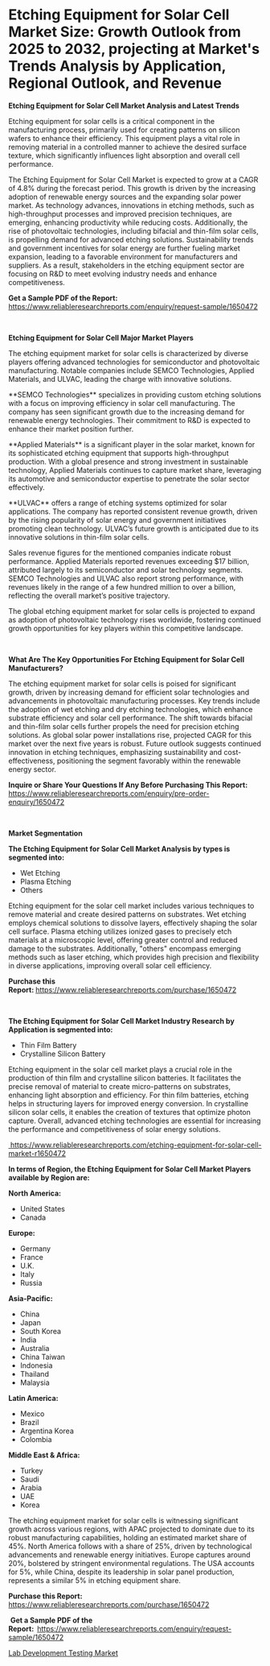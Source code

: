 <p><h1>Etching Equipment for Solar Cell Market Size: Growth Outlook from 2025 to 2032, projecting at Market's Trends Analysis by Application, Regional Outlook, and Revenue</h1></p><p><strong>Etching Equipment for Solar Cell Market Analysis and Latest Trends</strong></p>
<p><p>Etching equipment for solar cells is a critical component in the manufacturing process, primarily used for creating patterns on silicon wafers to enhance their efficiency. This equipment plays a vital role in removing material in a controlled manner to achieve the desired surface texture, which significantly influences light absorption and overall cell performance.</p><p>The Etching Equipment for Solar Cell Market is expected to grow at a CAGR of 4.8% during the forecast period. This growth is driven by the increasing adoption of renewable energy sources and the expanding solar power market. As technology advances, innovations in etching methods, such as high-throughput processes and improved precision techniques, are emerging, enhancing productivity while reducing costs. Additionally, the rise of photovoltaic technologies, including bifacial and thin-film solar cells, is propelling demand for advanced etching solutions. Sustainability trends and government incentives for solar energy are further fueling market expansion, leading to a favorable environment for manufacturers and suppliers. As a result, stakeholders in the etching equipment sector are focusing on R&D to meet evolving industry needs and enhance competitiveness.</p></p>
<p><strong>Get a Sample PDF of the Report:&nbsp;</strong> <a href="https://www.reliableresearchreports.com/enquiry/request-sample/1650472?utm_campaign=2216&utm_medium=2&utm_source=Github&utm_content=ia&utm_term=23032025&utm_id=etching-equipment-for-solar-cell">https://www.reliableresearchreports.com/enquiry/request-sample/1650472</a></p>
<p>&nbsp;</p>
<p><strong>Etching Equipment for Solar Cell Major Market Players</strong></p>
<p><p>The etching equipment market for solar cells is characterized by diverse players offering advanced technologies for semiconductor and photovoltaic manufacturing. Notable companies include SEMCO Technologies, Applied Materials, and ULVAC, leading the charge with innovative solutions.</p><p>**SEMCO Technologies** specializes in providing custom etching solutions with a focus on improving efficiency in solar cell manufacturing. The company has seen significant growth due to the increasing demand for renewable energy technologies. Their commitment to R&D is expected to enhance their market position further.</p><p>**Applied Materials** is a significant player in the solar market, known for its sophisticated etching equipment that supports high-throughput production. With a global presence and strong investment in sustainable technology, Applied Materials continues to capture market share, leveraging its automotive and semiconductor expertise to penetrate the solar sector effectively.</p><p>**ULVAC** offers a range of etching systems optimized for solar applications. The company has reported consistent revenue growth, driven by the rising popularity of solar energy and government initiatives promoting clean technology. ULVAC’s future growth is anticipated due to its innovative solutions in thin-film solar cells.</p><p>Sales revenue figures for the mentioned companies indicate robust performance. Applied Materials reported revenues exceeding $17 billion, attributed largely to its semiconductor and solar technology segments. SEMCO Technologies and ULVAC also report strong performance, with revenues likely in the range of a few hundred million to over a billion, reflecting the overall market’s positive trajectory.</p><p>The global etching equipment market for solar cells is projected to expand as adoption of photovoltaic technology rises worldwide, fostering continued growth opportunities for key players within this competitive landscape.</p></p>
<p>&nbsp;</p>
<p><strong>What Are The Key Opportunities For Etching Equipment for Solar Cell Manufacturers?</strong></p>
<p><p>The etching equipment market for solar cells is poised for significant growth, driven by increasing demand for efficient solar technologies and advancements in photovoltaic manufacturing processes. Key trends include the adoption of wet etching and dry etching technologies, which enhance substrate efficiency and solar cell performance. The shift towards bifacial and thin-film solar cells further propels the need for precision etching solutions. As global solar power installations rise, projected CAGR for this market over the next five years is robust. Future outlook suggests continued innovation in etching techniques, emphasizing sustainability and cost-effectiveness, positioning the segment favorably within the renewable energy sector.</p></p>
<p><strong>Inquire or Share Your Questions If Any Before Purchasing This Report:</strong> <a href="https://www.reliableresearchreports.com/enquiry/pre-order-enquiry/1650472?utm_campaign=2216&utm_medium=2&utm_source=Github&utm_content=ia&utm_term=23032025&utm_id=etching-equipment-for-solar-cell">https://www.reliableresearchreports.com/enquiry/pre-order-enquiry/1650472</a></p>
<p>&nbsp;</p>
<p><strong>Market Segmentation</strong></p>
<p><strong>The Etching Equipment for Solar Cell Market Analysis by types is segmented into:</strong></p>
<p><ul><li>Wet Etching</li><li>Plasma Etching</li><li>Others</li></ul></p>
<p><p>Etching equipment for the solar cell market includes various techniques to remove material and create desired patterns on substrates. Wet etching employs chemical solutions to dissolve layers, effectively shaping the solar cell surface. Plasma etching utilizes ionized gases to precisely etch materials at a microscopic level, offering greater control and reduced damage to the substrates. Additionally, "others" encompass emerging methods such as laser etching, which provides high precision and flexibility in diverse applications, improving overall solar cell efficiency.</p></p>
<p><strong>Purchase this Report:&nbsp;</strong><a href="https://www.reliableresearchreports.com/purchase/1650472?utm_campaign=2216&utm_medium=2&utm_source=Github&utm_content=ia&utm_term=23032025&utm_id=etching-equipment-for-solar-cell">https://www.reliableresearchreports.com/purchase/1650472</a></p>
<p>&nbsp;</p>
<p><strong>The Etching Equipment for Solar Cell Market Industry Research by Application is segmented into:</strong></p>
<p><ul><li>Thin Film Battery</li><li>Crystalline Silicon Battery</li></ul></p>
<p><p>Etching equipment in the solar cell market plays a crucial role in the production of thin film and crystalline silicon batteries. It facilitates the precise removal of material to create micro-patterns on substrates, enhancing light absorption and efficiency. For thin film batteries, etching helps in structuring layers for improved energy conversion. In crystalline silicon solar cells, it enables the creation of textures that optimize photon capture. Overall, advanced etching technologies are essential for increasing the performance and competitiveness of solar energy solutions.</p></p>
<p><a href="https://www.reliableresearchreports.com/etching-equipment-for-solar-cell-market-r1650472?utm_campaign=2216&utm_medium=2&utm_source=Github&utm_content=ia&utm_term=23032025&utm_id=etching-equipment-for-solar-cell">&nbsp;https://www.reliableresearchreports.com/etching-equipment-for-solar-cell-market-r1650472</a></p>
<p><strong>In terms of Region, the Etching Equipment for Solar Cell Market Players available by Region are:</strong></p>
<p>
    <p> <strong> North America: </strong>
        <ul>
            <li>United States</li>
            <li>Canada</li>
        </ul>
        </p> 
    <p> <strong> Europe: </strong>
        <ul>
            <li>Germany</li>
            <li>France</li>
            <li>U.K.</li>
            <li>Italy</li>
            <li>Russia</li>
        </ul>
        </p> 
    <p> <strong> Asia-Pacific: </strong>
        <ul>
            <li>China</li>
            <li>Japan</li>
            <li>South Korea</li>
            <li>India</li>
            <li>Australia</li>
            <li>China Taiwan</li>
            <li>Indonesia</li>
            <li>Thailand</li>
            <li>Malaysia</li>
        </ul>
        </p> 
    <p> <strong> Latin America: </strong>
        <ul>
            <li>Mexico</li>
            <li>Brazil</li>
            <li>Argentina Korea</li>
            <li>Colombia</li>
        </ul>
        </p> 
    <p> <strong> Middle East & Africa: </strong>
        <ul>
            <li>Turkey</li>
            <li>Saudi</li>
            <li>Arabia</li>
            <li>UAE</li>
            <li>Korea</li>
        </ul>
    </p>
    </p>
<p><p>The etching equipment market for solar cells is witnessing significant growth across various regions, with APAC projected to dominate due to its robust manufacturing capabilities, holding an estimated market share of 45%. North America follows with a share of 25%, driven by technological advancements and renewable energy initiatives. Europe captures around 20%, bolstered by stringent environmental regulations. The USA accounts for 5%, while China, despite its leadership in solar panel production, represents a similar 5% in etching equipment share.</p></p>
<p><strong>Purchase this Report: </strong><a href="https://www.reliableresearchreports.com/purchase/1650472?utm_campaign=2216&utm_medium=2&utm_source=Github&utm_content=ia&utm_term=23032025&utm_id=etching-equipment-for-solar-cell">https://www.reliableresearchreports.com/purchase/1650472</a></p>
<p>&nbsp;<strong>Get a Sample PDF of the Report:&nbsp;&nbsp;</strong><a href="https://www.reliableresearchreports.com/enquiry/request-sample/1650472?utm_campaign=2216&utm_medium=2&utm_source=Github&utm_content=ia&utm_term=23032025&utm_id=etching-equipment-for-solar-cell">https://www.reliableresearchreports.com/enquiry/request-sample/1650472</a></p>
<p><strong></strong></p>
<p><p><a href="https://github.com/JubayerMia832/Market-Research-Report-List-2/blob/main/lab-development-testing-market.md?utm_campaign=2216&utm_medium=2&utm_source=Github&utm_content=ia&utm_term=23032025&utm_id=etching-equipment-for-solar-cell">Lab Development Testing Market</a></p></p>